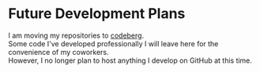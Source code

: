 # Future Development Plans

I am moving my repositories to [codeberg](https://codeberg.org/etgld).  
Some code I've developed professionally I will leave here for the convenience of my coworkers.  
However, I no longer plan to host anything I develop on GitHub at this time.
